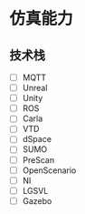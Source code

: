 # 仿真能力

## 技术栈

- [ ] MQTT
- [ ] Unreal
- [ ] Unity
- [ ] ROS
- [ ] Carla
- [ ] VTD
- [ ] dSpace
- [ ] SUMO
- [ ] PreScan
- [ ] OpenScenario
- [ ] NI
- [ ] LGSVL
- [ ] Gazebo
